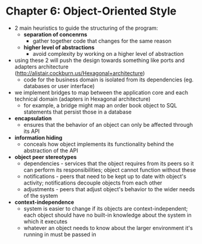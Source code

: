 # Chapter 6: Object-Oriented Style

* 2 main heuristics to guide the structuring of the program:
  * **separation of concenrns**
    * gather together code that changes for the same reason
  * **higher level of abstractions**
    * avoid complexity by working on a higher level of abstraction
* using these 2 will push the design towards something like ports and adapters
  architecture (http://alistair.cockburn.us/Hexagonal+architecture)
  * code for the business domain is isolated from its dependencies (eg.
    databases or user interface)
* we implement bridges to map between the application core and each technical
  domain (adapters in Hexagonal architecture)
  * for example, a bridge might map an order book object to SQL statements
    that persist those in a database
* **encapsulation**
  * ensures that the behavior of an object can only be affected through its
    API
* **information hiding**
  * conceals how object implements its functionality behind the abstraction of
    the API
* **object peer stereotypes**
  * dependencies - services that the object requires from its peers so it can
    perform its responsibilities; object cannot function without these
  * notifications - peers that need to be kept up to date with object's
    activity; notifications decouple objects from each other
  * adjustments - peers that adjust object's behavior to the wider needs of
    the system
* **context-independence**
  * system is easier to change if its objects are context-independent; each
    object should have no built-in knowledge about the system in which it
    executes
  * whatever an object needs to know about the larger environment it's running
    in must be passed in
